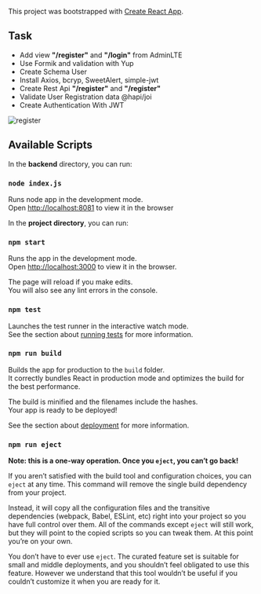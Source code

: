 This project was bootstrapped with [Create React App](https://github.com/facebook/create-react-app).

## Task

- Add view **"/register"** and **"/login"** from AdminLTE
- Use Formik and validation with Yup
- Create Schema User
- Install Axios, bcryp, SweetAlert, simple-jwt
- Create Rest Api **"/register"** and **"/register"**
- Validate User Registration data @hapi/joi
- Create Authentication With JWT

![register](https://user-images.githubusercontent.com/40905751/75087705-b3f1e180-5511-11ea-8086-70ad68e2ee8d.jpg)

## Available Scripts

In the **backend** directory, you can run:

### `node index.js`

Runs node app in the development mode.<br />
Open [http://localhost:8081](http://localhost:8081) to view it in the browser

In the **project directory**, you can run:

### `npm start`

Runs the app in the development mode.<br />
Open [http://localhost:3000](http://localhost:3000) to view it in the browser.

The page will reload if you make edits.<br />
You will also see any lint errors in the console.

### `npm test`

Launches the test runner in the interactive watch mode.<br />
See the section about [running tests](https://facebook.github.io/create-react-app/docs/running-tests) for more information.

### `npm run build`

Builds the app for production to the `build` folder.<br />
It correctly bundles React in production mode and optimizes the build for the best performance.

The build is minified and the filenames include the hashes.<br />
Your app is ready to be deployed!

See the section about [deployment](https://facebook.github.io/create-react-app/docs/deployment) for more information.

### `npm run eject`

**Note: this is a one-way operation. Once you `eject`, you can’t go back!**

If you aren’t satisfied with the build tool and configuration choices, you can `eject` at any time. This command will remove the single build dependency from your project.

Instead, it will copy all the configuration files and the transitive dependencies (webpack, Babel, ESLint, etc) right into your project so you have full control over them. All of the commands except `eject` will still work, but they will point to the copied scripts so you can tweak them. At this point you’re on your own.

You don’t have to ever use `eject`. The curated feature set is suitable for small and middle deployments, and you shouldn’t feel obligated to use this feature. However we understand that this tool wouldn’t be useful if you couldn’t customize it when you are ready for it.
